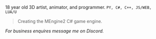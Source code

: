 18 year old 3D artist, animator, and programmer.
``PY, C#, C++, JS/WEB, LUA/U``

> Creating the MEngine2 C# game engine.

*For business enquires message me on Discord.*
